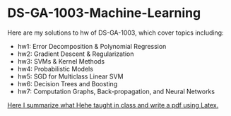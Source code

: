 # DS-GA-1003-Machine-Learning

Here are my solutions to hw of DS-GA-1003, which cover topics including:
- hw1: Error Decomposition & Polynomial Regression
- hw2: Gradient Descent & Regularization
- hw3: SVMs & Kernel Methods
- hw4: Probabilistic Models
- hw5: SGD for Multiclass Linear SVM
- hw6: Decision Trees and Boosting
- hw7: Computation Graphs, Back-propagation, and Neural Networks

[Here I summarize what Hehe taught in class and write a pdf using Latex.](https://drive.google.com/file/d/1n-jDoQasFTYpJrbr2d3iB4Yl1NRRk_3W/view?usp=sharing)
